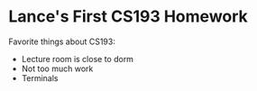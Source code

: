 # Lance's First CS193 Homework

Favorite things about CS193:
- Lecture room is close to dorm
- Not too much work
- Terminals
